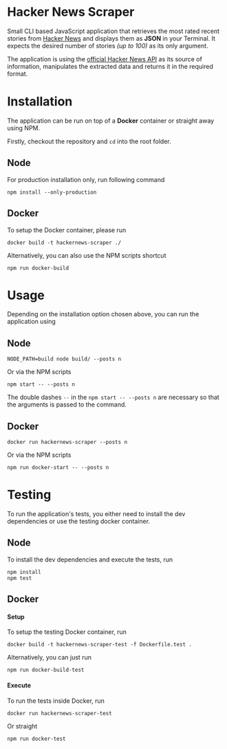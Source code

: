 Hacker News Scraper
=================== 

Small CLI based JavaScript application that retrieves the most rated recent stories from [Hacker News](https://news.ycombinator.com/) and displays them as **JSON** in your Terminal. It expects the desired number of stories *(up to 100)* as its only argument.

The application is using the [official Hacker News API](https://github.com/HackerNews/API) as its source of information, manipulates the extracted data and returns it in the required format.



# Installation

The application can be run on top of a **Docker** container or straight away using NPM.

Firstly, checkout the repository and `cd` into the root folder.


## Node

For production installation only, run following command

    npm install --only-production


## Docker

To setup the Docker container, please run

    docker build -t hackernews-scraper ./

Alternatively, you can also use the NPM scripts shortcut

    npm run docker-build




# Usage

Depending on the installation option chosen above, you can run the application using


## Node

    NODE_PATH=build node build/ --posts n

Or via the NPM scripts

    npm start -- --posts n

The double dashes `--` in the `npm start -- --posts n` are necessary so that the arguments is passed to the command.


## Docker

    docker run hackernews-scraper --posts n

Or via the NPM scripts

    npm run docker-start -- --posts n



# Testing

To run the application's tests, you either need to install the dev dependencies or use the testing docker container.


## Node

To install the dev dependencies and execute the tests, run
    
    npm install
    npm test


## Docker

#### Setup

To setup the testing Docker container, run

    docker build -t hackernews-scraper-test -f Dockerfile.test .

Alternatively, you can just run

    npm run docker-build-test


#### Execute

To run the tests inside Docker, run

    docker run hackernews-scraper-test

Or straight

    npm run docker-test

